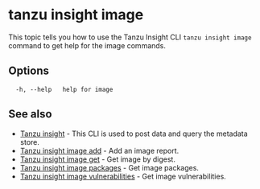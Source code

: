 # tanzu insight image

This topic tells you how to use the Tanzu Insight CLI 
`tanzu insight image` command to get help for the image commands.

## <a id='options'></a>Options

```console
  -h, --help   help for image
```

## <a id='see-also'></a>See also

* [Tanzu insight](insight.md)	 - This CLI is used to post data and query the metadata store.
* [Tanzu insight image add](insight-image-add.md)	 - Add an image report.
* [Tanzu insight image get](insight-image-get.md)	 - Get image by digest.
* [Tanzu insight image packages](insight-image-packages.md)	 - Get image packages.
* [Tanzu insight image vulnerabilities](insight-image-vulnerabilities.md)	 - Get image vulnerabilities.
